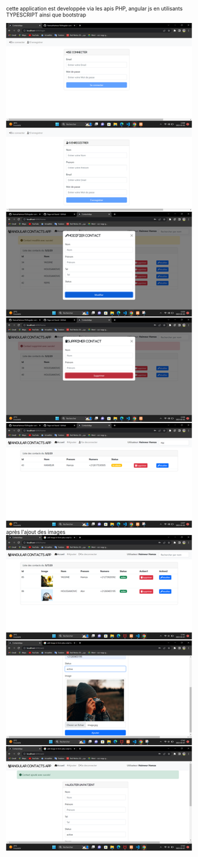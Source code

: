 cette application est developpée via les apis PHP, angular js en utilisants TYPESCRIPT ainsi que bootstrap

![Se connecter](./login.png)
![S'inscrire](./Enregistrer.png)
![modifier](./modifier.png)
![supprimer](./supprimer.png)
![rechercher](./Rechercher.png)
après l'ajout des images
![Home](./home.png)
![add2](./Enregistrer2.png)
![add3](./Enregistrer3.png)

